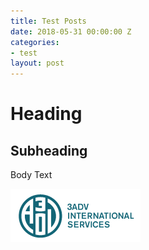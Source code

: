```yaml
---
title: Test Posts
date: 2018-05-31 00:00:00 Z
categories:
- test
layout: post
---
```


# Heading

## Subheading

Body Text

![3ADV Logo](/images/uploads/3ADV-LOGO.png)
